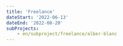 ```yaml
---
title: 'Freelance'
dateStart: '2022-06-13'
dateEnd: '2022-08-20'
subProjects:
	- en/subproject/freelance/alber-blanc
---
```

